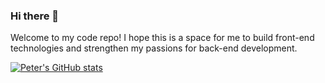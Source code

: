 ### Hi there 👋

Welcome to my code repo! I hope this is a space for me to build front-end technologies and strengthen my passions for back-end development.

<!-- 🔭 I’m currently working on building .NET Core apps using the "Head First C#" book.

🌱 I’m currently learning front-end development using React, GraphQL, Node.js, and Apollo.

🌱 I’m currently learning back-end development using C++, SQL, and Java through [HackerRank](https://www.hackerrank.com/Narnian12?hr_r=1). -->

[![Peter's GitHub stats](https://github-readme-stats.vercel.app/api?username=narnian12)](https://github.com/narnian12/github-readme-stats)

<!-- ![Peter's GitHub stats](https://github-readme-stats.vercel.app/api?username=narnian12&show_icons=true&theme=tokyonight&hide=stars,prs,contribs) -->

<!-- ![Top Langs](https://github-readme-stats.vercel.app/api/top-langs/?username=narnian12&layout=compact&theme=tokyonight&exclude_repo=ckjm-di,apollographql_fullstack_tutorial,ckjm-di-projects) -->

<!--
**Narnian12/narnian12** is a ✨ _special_ ✨ repository because its `README.md` (this file) appears on your GitHub profile.

Here are some ideas to get you started:

- 🔭 I’m currently working on ...
- 🌱 I’m currently learning ...
- 👯 I’m looking to collaborate on ...
- 🤔 I’m looking for help with ...
- 💬 Ask me about ...
- 📫 How to reach me: ...
- 😄 Pronouns: ...
- ⚡ Fun fact: ...
-->

